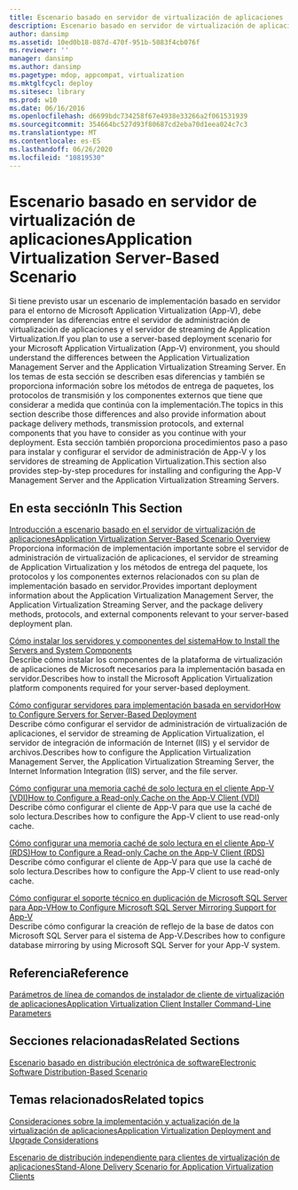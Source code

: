 ```yaml
---
title: Escenario basado en servidor de virtualización de aplicaciones
description: Escenario basado en servidor de virtualización de aplicaciones
author: dansimp
ms.assetid: 10ed0b18-087d-470f-951b-5083f4cb076f
ms.reviewer: ''
manager: dansimp
ms.author: dansimp
ms.pagetype: mdop, appcompat, virtualization
ms.mktglfcycl: deploy
ms.sitesec: library
ms.prod: w10
ms.date: 06/16/2016
ms.openlocfilehash: d6699bdc734258f67e4938e33266a2f061531939
ms.sourcegitcommit: 354664bc527d93f80687cd2eba70d1eea024c7c3
ms.translationtype: MT
ms.contentlocale: es-ES
ms.lasthandoff: 06/26/2020
ms.locfileid: "10819530"
---
```

# <span data-ttu-id="64041-103">Escenario basado en servidor de virtualización de aplicaciones</span><span class="sxs-lookup"><span data-stu-id="64041-103">Application Virtualization Server-Based Scenario</span></span>


<span data-ttu-id="64041-104">Si tiene previsto usar un escenario de implementación basado en servidor para el entorno de Microsoft Application Virtualization (App-V), debe comprender las diferencias entre el servidor de administración de virtualización de aplicaciones y el servidor de streaming de Application Virtualization.</span><span class="sxs-lookup"><span data-stu-id="64041-104">If you plan to use a server-based deployment scenario for your Microsoft Application Virtualization (App-V) environment, you should understand the differences between the Application Virtualization Management Server and the Application Virtualization Streaming Server.</span></span> <span data-ttu-id="64041-105">En los temas de esta sección se describen esas diferencias y también se proporciona información sobre los métodos de entrega de paquetes, los protocolos de transmisión y los componentes externos que tiene que considerar a medida que continúa con la implementación.</span><span class="sxs-lookup"><span data-stu-id="64041-105">The topics in this section describe those differences and also provide information about package delivery methods, transmission protocols, and external components that you have to consider as you continue with your deployment.</span></span> <span data-ttu-id="64041-106">Esta sección también proporciona procedimientos paso a paso para instalar y configurar el servidor de administración de App-V y los servidores de streaming de Application Virtualization.</span><span class="sxs-lookup"><span data-stu-id="64041-106">This section also provides step-by-step procedures for installing and configuring the App-V Management Server and the Application Virtualization Streaming Servers.</span></span>

## <span data-ttu-id="64041-107">En esta sección</span><span class="sxs-lookup"><span data-stu-id="64041-107">In This Section</span></span>


<a href="" id="application-virtualization-server-based-scenario-overview"></a>[<span data-ttu-id="64041-108">Introducción a escenario basado en el servidor de virtualización de aplicaciones</span><span class="sxs-lookup"><span data-stu-id="64041-108">Application Virtualization Server-Based Scenario Overview</span></span>](application-virtualization-server-based-scenario-overview.md)  
<span data-ttu-id="64041-109">Proporciona información de implementación importante sobre el servidor de administración de virtualización de aplicaciones, el servidor de streaming de Application Virtualization y los métodos de entrega del paquete, los protocolos y los componentes externos relacionados con su plan de implementación basado en servidor.</span><span class="sxs-lookup"><span data-stu-id="64041-109">Provides important deployment information about the Application Virtualization Management Server, the Application Virtualization Streaming Server, and the package delivery methods, protocols, and external components relevant to your server-based deployment plan.</span></span>

<a href="" id="how-to-install-the-servers-and-system-components"></a>[<span data-ttu-id="64041-110">Cómo instalar los servidores y componentes del sistema</span><span class="sxs-lookup"><span data-stu-id="64041-110">How to Install the Servers and System Components</span></span>](how-to-install-the-servers-and-system-components.md)  
<span data-ttu-id="64041-111">Describe cómo instalar los componentes de la plataforma de virtualización de aplicaciones de Microsoft necesarios para la implementación basada en servidor.</span><span class="sxs-lookup"><span data-stu-id="64041-111">Describes how to install the Microsoft Application Virtualization platform components required for your server-based deployment.</span></span>

<a href="" id="how-to-configure-servers-for-server-based-deployment"></a>[<span data-ttu-id="64041-112">Cómo configurar servidores para implementación basada en servidor</span><span class="sxs-lookup"><span data-stu-id="64041-112">How to Configure Servers for Server-Based Deployment</span></span>](how-to-configure-servers-for-server-based-deployment.md)  
<span data-ttu-id="64041-113">Describe cómo configurar el servidor de administración de virtualización de aplicaciones, el servidor de streaming de Application Virtualization, el servidor de integración de información de Internet (IIS) y el servidor de archivos.</span><span class="sxs-lookup"><span data-stu-id="64041-113">Describes how to configure the Application Virtualization Management Server, the Application Virtualization Streaming Server, the Internet Information Integration (IIS) server, and the file server.</span></span>

<a href="" id="how-to-configure-a-read-only-cache-on-the-app-v-client--vdi-"></a>[<span data-ttu-id="64041-114">Cómo configurar una memoria caché de solo lectura en el cliente App-V (VDI)</span><span class="sxs-lookup"><span data-stu-id="64041-114">How to Configure a Read-only Cache on the App-V Client (VDI)</span></span>](how-to-configure-a-read-only-cache-on-the-app-v-client--vdi-.md)  
<span data-ttu-id="64041-115">Describe cómo configurar el cliente de App-V para que use la caché de solo lectura.</span><span class="sxs-lookup"><span data-stu-id="64041-115">Describes how to configure the App-V client to use read-only cache.</span></span>

<a href="" id="how-to-configure-a-read-only-cache-on-the-app-v-client--rds-"></a>[<span data-ttu-id="64041-116">Cómo configurar una memoria caché de solo lectura en el cliente App-V (RDS)</span><span class="sxs-lookup"><span data-stu-id="64041-116">How to Configure a Read-only Cache on the App-V Client (RDS)</span></span>](how-to-configure-a-read-only-cache-on-the-app-v-client--rds--sp1.md)  
<span data-ttu-id="64041-117">Describe cómo configurar el cliente de App-V para que use la caché de solo lectura.</span><span class="sxs-lookup"><span data-stu-id="64041-117">Describes how to configure the App-V client to use read-only cache.</span></span>

<a href="" id="how-to-configure-microsoft-sql-server-mirroring-support-for-app-v"></a>[<span data-ttu-id="64041-118">Cómo configurar el soporte técnico en duplicación de Microsoft SQL Server para App-V</span><span class="sxs-lookup"><span data-stu-id="64041-118">How to Configure Microsoft SQL Server Mirroring Support for App-V</span></span>](how-to-configure-microsoft-sql-server-mirroring-support-for-app-v.md)  
<span data-ttu-id="64041-119">Describe cómo configurar la creación de reflejo de la base de datos con Microsoft SQL Server para el sistema de App-V.</span><span class="sxs-lookup"><span data-stu-id="64041-119">Describes how to configure database mirroring by using Microsoft SQL Server for your App-V system.</span></span>

## <span data-ttu-id="64041-120">Referencia</span><span class="sxs-lookup"><span data-stu-id="64041-120">Reference</span></span>


[<span data-ttu-id="64041-121">Parámetros de línea de comandos de instalador de cliente de virtualización de aplicaciones</span><span class="sxs-lookup"><span data-stu-id="64041-121">Application Virtualization Client Installer Command-Line Parameters</span></span>](application-virtualization-client-installer-command-line-parameters.md)

## <span data-ttu-id="64041-122">Secciones relacionadas</span><span class="sxs-lookup"><span data-stu-id="64041-122">Related Sections</span></span>


[<span data-ttu-id="64041-123">Escenario basado en distribución electrónica de software</span><span class="sxs-lookup"><span data-stu-id="64041-123">Electronic Software Distribution-Based Scenario</span></span>](electronic-software-distribution-based-scenario.md)

## <span data-ttu-id="64041-124">Temas relacionados</span><span class="sxs-lookup"><span data-stu-id="64041-124">Related topics</span></span>


[<span data-ttu-id="64041-125">Consideraciones sobre la implementación y actualización de la virtualización de aplicaciones</span><span class="sxs-lookup"><span data-stu-id="64041-125">Application Virtualization Deployment and Upgrade Considerations</span></span>](application-virtualization-deployment-and-upgrade-considerations.md)

[<span data-ttu-id="64041-126">Escenario de distribución independiente para clientes de virtualización de aplicaciones</span><span class="sxs-lookup"><span data-stu-id="64041-126">Stand-Alone Delivery Scenario for Application Virtualization Clients</span></span>](stand-alone-delivery-scenario-for-application-virtualization-clients.md)

 

 





